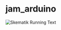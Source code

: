 # jam_arduino

![Skematik Running Text](https://user-images.githubusercontent.com/50833200/164980984-73546cea-c502-48c6-8f41-327cb6b7942e.jpg)

